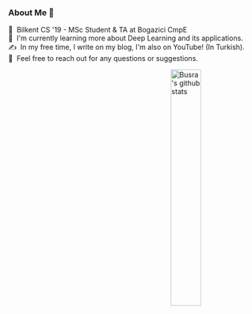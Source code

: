 ### About Me 👋

📕 &nbsp;Bilkent CS '19 - MSc Student & TA at Bogazici CmpE\
🌱 &nbsp;I'm currently learning more about Deep Learning and its applications.\
✍️ &nbsp;In my free time, I write on my blog, I'm also on YouTube! (In Turkish).\
💬 &nbsp;Feel free to reach out for any questions or suggestions.

<!-- Your github readme stats
You can use this api: https://github.com/busraoguzoglu/github-readme-stats
-->
<p>
  <a href="https://github-readme-stats.vercel.app/api?username=busraoguzoglu&show_icons=true">
    <img width="35%" align="right" alt="Busra's github stats" src="https://github-readme-stats.vercel.app/api?username=busraoguzoglu&show_icons=true&hide_border=true" />
  </a>
  </p>
